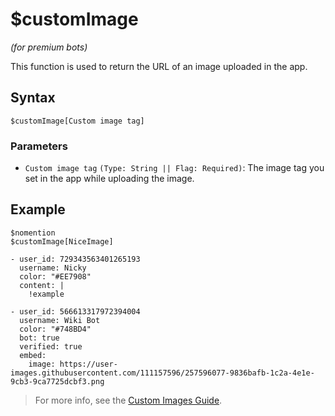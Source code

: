 # $customImage
*(for premium bots)*

This function is used to return the URL of an image uploaded in the app.

## Syntax
```
$customImage[Custom image tag]
```

### Parameters
- `Custom image tag` `(Type: String || Flag: Required)`: The image tag you set in the app while uploading the image.

## Example
```
$nomention
$customImage[NiceImage]
```
``` discord yaml
- user_id: 729343563401265193
  username: Nicky
  color: "#EE7908"
  content: |
    !example

- user_id: 566613317972394004
  username: Wiki Bot
  color: "#748BD4"
  bot: true
  verified: true
  embed:
    image: https://user-images.githubusercontent.com/111157596/257596077-9836bafb-1c2a-4e1e-9cb3-9ca7725dcbf3.png
```

> For more info, see the [Custom Images Guide](../premium/customImages.md).
